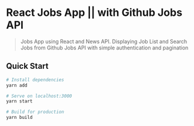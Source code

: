 # React Jobs App || with Github Jobs API

> Jobs App using React and News API. Displaying Job List and Search Jobs from Github Jobs API with simple authentication and pagination


## Quick Start

```bash
# Install dependencies
yarn add

# Serve on localhost:3000
yarn start

# Build for production
yarn build
```
